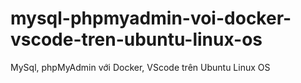 # mysql-phpmyadmin-voi-docker-vscode-tren-ubuntu-linux-os
MySql, phpMyAdmin với Docker, VScode trên Ubuntu Linux OS
